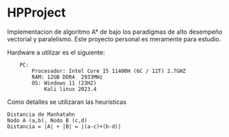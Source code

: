 # HPProject

Implementacion de algoritmo A* de bajo los paradigmas de alto desempeño vectorial y paralelismo. Este proyecto personal es meramente para estudio.

Hardware a utilizar es el siguiente:
```
    PC:
        Procesador: Intel Core I5 11400H (6C / 12T) 2.7GHZ
        RAM: 12GB DDR4  2933MHz
        OS: Windows 11 (23H2)
            Kali linux 2023.4
```

Como detalles se utilizaran las heuristicas
```
Distancia de Manhatahn
Nodo A (a,b), Nodo B (c,d)
Distancia = |A| + |B| = |(a-c)+(b-d)|

```

